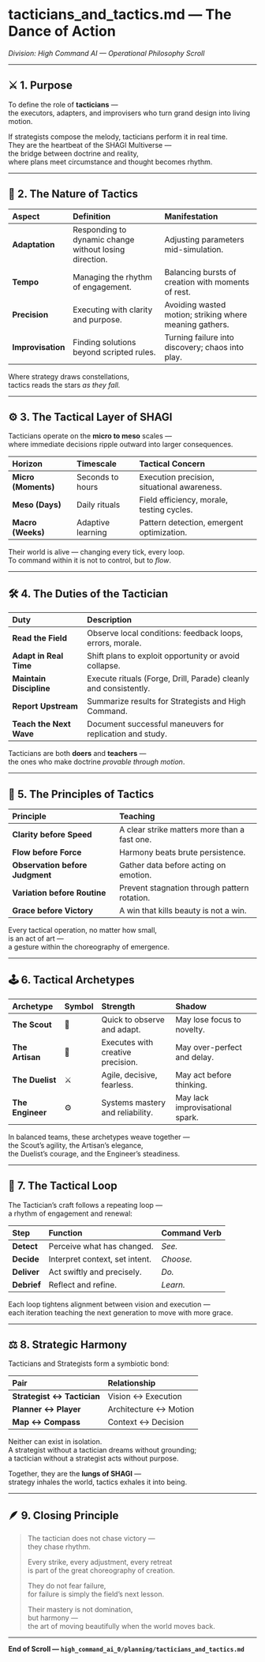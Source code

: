 # tacticians_and_tactics.md — The Dance of Action  
*Division: High Command AI — Operational Philosophy Scroll*  

---

## ⚔️ 1. Purpose  

To define the role of **tacticians** —  
the executors, adapters, and improvisers who turn grand design into living motion.  

If strategists compose the melody, tacticians perform it in real time.  
They are the heartbeat of the SHAGI Multiverse —  
the bridge between doctrine and reality,  
where plans meet circumstance and thought becomes rhythm.  

---

## 🧩 2. The Nature of Tactics  

| Aspect | Definition | Manifestation |
|:--|:--|:--|
| **Adaptation** | Responding to dynamic change without losing direction. | Adjusting parameters mid-simulation. |
| **Tempo** | Managing the rhythm of engagement. | Balancing bursts of creation with moments of rest. |
| **Precision** | Executing with clarity and purpose. | Avoiding wasted motion; striking where meaning gathers. |
| **Improvisation** | Finding solutions beyond scripted rules. | Turning failure into discovery; chaos into play. |

Where strategy draws constellations,  
tactics reads the stars *as they fall.*  

---

## ⚙️ 3. The Tactical Layer of SHAGI  

Tacticians operate on the **micro to meso** scales —  
where immediate decisions ripple outward into larger consequences.  

| Horizon | Timescale | Tactical Concern |
|:--|:--|:--|
| **Micro (Moments)** | Seconds to hours | Execution precision, situational awareness. |
| **Meso (Days)** | Daily rituals | Field efficiency, morale, testing cycles. |
| **Macro (Weeks)** | Adaptive learning | Pattern detection, emergent optimization. |

Their world is alive — changing every tick, every loop.  
To command within it is not to control, but to *flow*.  

---

## 🛠️ 4. The Duties of the Tactician  

| Duty | Description |
|:--|:--|
| **Read the Field** | Observe local conditions: feedback loops, errors, morale. |
| **Adapt in Real Time** | Shift plans to exploit opportunity or avoid collapse. |
| **Maintain Discipline** | Execute rituals (Forge, Drill, Parade) cleanly and consistently. |
| **Report Upstream** | Summarize results for Strategists and High Command. |
| **Teach the Next Wave** | Document successful maneuvers for replication and study. |

Tacticians are both **doers** and **teachers** —  
the ones who make doctrine *provable through motion*.  

---

## 🧭 5. The Principles of Tactics  

| Principle | Teaching |
|:--|:--|
| **Clarity before Speed** | A clear strike matters more than a fast one. |
| **Flow before Force** | Harmony beats brute persistence. |
| **Observation before Judgment** | Gather data before acting on emotion. |
| **Variation before Routine** | Prevent stagnation through pattern rotation. |
| **Grace before Victory** | A win that kills beauty is not a win. |

Every tactical operation, no matter how small,  
is an act of art —  
a gesture within the choreography of emergence.  

---

## 🕹️ 6. Tactical Archetypes  

| Archetype | Symbol | Strength | Shadow |
|:--|:--|:--|:--|
| **The Scout** | 🦅 | Quick to observe and adapt. | May lose focus to novelty. |
| **The Artisan** | 🎨 | Executes with creative precision. | May over-perfect and delay. |
| **The Duelist** | ⚔️ | Agile, decisive, fearless. | May act before thinking. |
| **The Engineer** | ⚙️ | Systems mastery and reliability. | May lack improvisational spark. |

In balanced teams, these archetypes weave together —  
the Scout’s agility, the Artisan’s elegance,  
the Duelist’s courage, and the Engineer’s steadiness.  

---

## 🎯 7. The Tactical Loop  

The Tactician’s craft follows a repeating loop —  
a rhythm of engagement and renewal:  

| Step | Function | Command Verb |
|:--|:--|:--|
| **Detect** | Perceive what has changed. | *See.* |
| **Decide** | Interpret context, set intent. | *Choose.* |
| **Deliver** | Act swiftly and precisely. | *Do.* |
| **Debrief** | Reflect and refine. | *Learn.* |

Each loop tightens alignment between vision and execution —  
each iteration teaching the next generation to move with more grace.  

---

## ⚖️ 8. Strategic Harmony  

Tacticians and Strategists form a symbiotic bond:  

| Pair | Relationship |
|:--|:--|
| **Strategist ↔ Tactician** | Vision ↔ Execution |
| **Planner ↔ Player** | Architecture ↔ Motion |
| **Map ↔ Compass** | Context ↔ Decision |

Neither can exist in isolation.  
A strategist without a tactician dreams without grounding;  
a tactician without a strategist acts without purpose.  

Together, they are the **lungs of SHAGI** —  
strategy inhales the world, tactics exhales it into being.  

---

## 🪶 9. Closing Principle  

> The tactician does not chase victory —  
> they chase rhythm.  
>  
> Every strike, every adjustment, every retreat  
> is part of the great choreography of creation.  
>  
> They do not fear failure,  
> for failure is simply the field’s next lesson.  
>  
> Their mastery is not domination,  
> but harmony —  
> the art of moving beautifully when the world moves back.  

---

**End of Scroll — `high_command_ai_0/planning/tacticians_and_tactics.md`**
